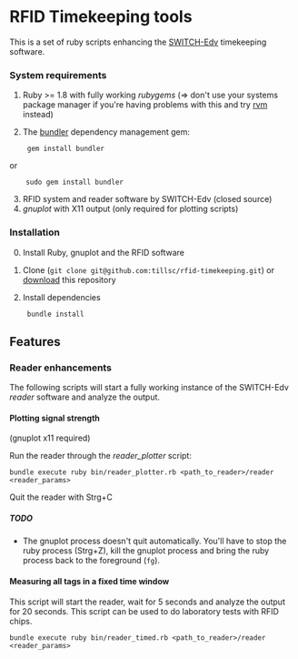 # RFID Timekeeping tools

This is a set of ruby scripts enhancing the [SWITCH-Edv](http://www.zeit-messung.de/) timekeeping software.

### System requirements
1. Ruby >= 1.8 with fully working *rubygems*
   (=> don't use your systems package manager if you're having problems with this and 
   try [rvm](https://rvm.beginrescueend.com/) instead)
2. The [bundler](http://gembundler.com/) dependency management gem:

        gem install bundler

  or

        sudo gem install bundler

3. RFID system and reader software by SWITCH-Edv (closed source)
4. *gnuplot* with X11 output (only required for plotting scripts)

### Installation
0. Install Ruby, gnuplot and the RFID software
1. Clone (`git clone git@github.com:tillsc/rfid-timekeeping.git`) or [download](https://github.com/tillsc/rfid-timekeeping/zipball/master) this repository
2. Install dependencies

        bundle install

## Features

### Reader enhancements

The following scripts will start a fully working instance of the SWITCH-Edv *reader* software and analyze the output. 

#### Plotting signal strength
(gnuplot x11 required)

Run the reader through the *reader_plotter* script:

    bundle execute ruby bin/reader_plotter.rb <path_to_reader>/reader <reader_params>

Quit the reader with Strg+C

##### TODO
* The gnuplot process doesn't quit automatically. You'll have to stop the ruby process (Strg+Z), kill the gnuplot process and bring the ruby process back to the foreground (`fg`).

#### Measuring all tags in a fixed time window

This script will start the reader, wait for 5 seconds and analyze the output for 20 seconds. This script can be used to do laboratory tests with RFID chips.

    bundle execute ruby bin/reader_timed.rb <path_to_reader>/reader <reader_params>
